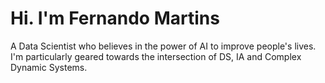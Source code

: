 # Hi. I'm Fernando Martins

A Data Scientist who believes in the power of AI to improve people's lives. I'm particularly geared towards the intersection of DS, IA and Complex Dynamic Systems.
